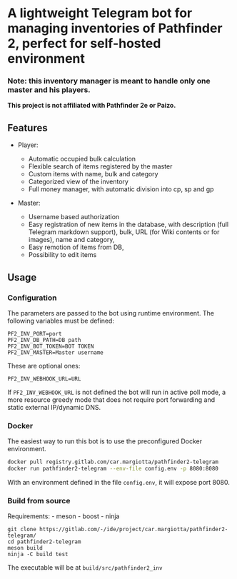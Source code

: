 # A lightweight Telegram bot for managing inventories of Pathfinder 2, perfect for self-hosted environment

### **Note**: this inventory manager is meant to handle only one master and his players.

**This project is not affiliated with Pathfinder 2e or Paizo.**

## Features

- Player:
    - Automatic occupied bulk calculation
    - Flexible search of items registered by the master
    - Custom items with name, bulk and category
    - Categorized view of the inventory
    - Full money manager, with automatic division  into cp, sp and gp 

- Master:
    - Username based authorization
    - Easy registration of new items in the database, with description (full Telegram markdown support), bulk, URL (for Wiki contents or for images), name and category,
    - Easy remotion of items from DB,
    - Possibility to edit items 

## Usage
### Configuration

The parameters are passed to the bot using runtime environment. 
The following variables must be defined:
```
PF2_INV_PORT=port
PF2_INV_DB_PATH=DB path
PF2_INV_BOT_TOKEN=BOT TOKEN
PF2_INV_MASTER=Master username
```

These are optional ones:
```
PF2_INV_WEBHOOK_URL=URL
```

If `PF2_INV_WEBHOOK_URL` is not defined the bot will run in active poll mode, a more resource greedy mode that does not require port forwarding and static external IP/dynamic DNS.

### Docker

The easiest way to run this bot is to use the preconfigured Docker environment.

```bash
docker pull registry.gitlab.com/car.margiotta/pathfinder2-telegram
docker run pathfinder2-telegram --env-file config.env -p 8080:8080
```

With an environment defined in the file `config.env`, it will expose port 8080.

### Build from source

Requirements:
    - meson
    - boost
    - ninja

```
git clone https://gitlab.com/-/ide/project/car.margiotta/pathfinder2-telegram/
cd pathfinder2-telegram
meson build
ninja -C build test
```

The executable will be at `build/src/pathfinder2_inv`
